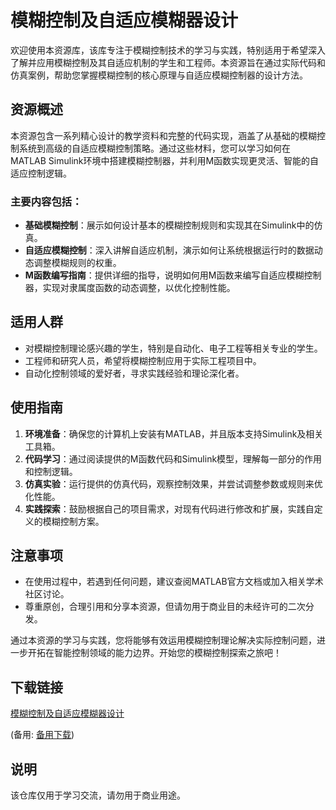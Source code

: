 # 模糊控制及自适应模糊器设计

欢迎使用本资源库，该库专注于模糊控制技术的学习与实践，特别适用于希望深入了解并应用模糊控制及其自适应机制的学生和工程师。本资源旨在通过实际代码和仿真案例，帮助您掌握模糊控制的核心原理与自适应模糊控制器的设计方法。

## 资源概述

本资源包含一系列精心设计的教学资料和完整的代码实现，涵盖了从基础的模糊控制系统到高级的自适应模糊控制策略。通过这些材料，您可以学习如何在MATLAB Simulink环境中搭建模糊控制器，并利用M函数实现更灵活、智能的自适应控制逻辑。

### 主要内容包括：

- **基础模糊控制**：展示如何设计基本的模糊控制规则和实现其在Simulink中的仿真。
- **自适应模糊控制**：深入讲解自适应机制，演示如何让系统根据运行时的数据动态调整模糊规则的权重。
- **M函数编写指南**：提供详细的指导，说明如何用M函数来编写自适应模糊控制器，实现对隶属度函数的动态调整，以优化控制性能。

## 适用人群

- 对模糊控制理论感兴趣的学生，特别是自动化、电子工程等相关专业的学生。
- 工程师和研究人员，希望将模糊控制应用于实际工程项目中。
- 自动化控制领域的爱好者，寻求实践经验和理论深化者。

## 使用指南

1. **环境准备**：确保您的计算机上安装有MATLAB，并且版本支持Simulink及相关工具箱。
2. **代码学习**：通过阅读提供的M函数代码和Simulink模型，理解每一部分的作用和控制逻辑。
3. **仿真实验**：运行提供的仿真代码，观察控制效果，并尝试调整参数或规则来优化性能。
4. **实践探索**：鼓励根据自己的项目需求，对现有代码进行修改和扩展，实践自定义的模糊控制方案。

## 注意事项

- 在使用过程中，若遇到任何问题，建议查阅MATLAB官方文档或加入相关学术社区讨论。
- 尊重原创，合理引用和分享本资源，但请勿用于商业目的未经许可的二次分发。

通过本资源的学习与实践，您将能够有效运用模糊控制理论解决实际控制问题，进一步开拓在智能控制领域的能力边界。开始您的模糊控制探索之旅吧！

## 下载链接
[模糊控制及自适应模糊器设计](https://pan.quark.cn/s/2ed9587c594b) 

(备用: [备用下载](https://pan.baidu.com/s/1NrY0job86Sxou4n5cdJkIA?pwd=1234))

## 说明

该仓库仅用于学习交流，请勿用于商业用途。
